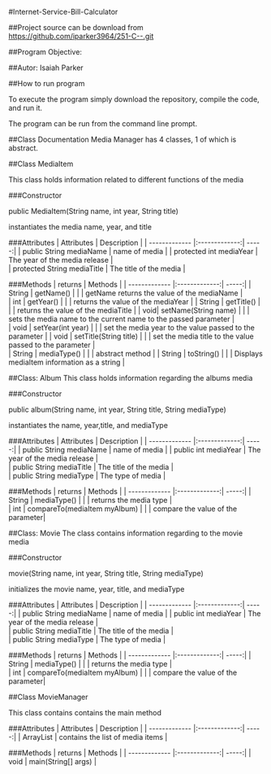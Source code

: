 
#Internet-Service-Bill-Calculator

##Project source can be download from https://github.com/iparker3964/251-C--.git

##Program Objective:  
 
##Autor: Isaiah Parker

##How to run program

To execute the program simply download the repository, compile the code, and run it.

The program can be run from the command line prompt. 

##Class Documentation
Media Manager has 4 classes, 1 of which is abstract.

##Class MediaItem


This class holds information related to different functions of the media

###Constructor

public MediaItem(String name, int year, String title)

instantiates the media name, year, and title

###Attributes
| Attributes        | Description          | 
| ------------- |:-------------:| -----:|
| public String mediaName      | name of media | 
| protected int mediaYear      | The year of the media release        |  
| protected String mediaTitle | The title of the media      |    

###Methods
| returns        | Methods          | 
| ------------- |:-------------:| -----:|
| String       | getName() | 
|       | getName returns the value of the mediaName        |  
| int | getYear()     | 
|      | returns the value of the mediaYear |
| String | getTitle()     | 
|      | returns the value of the mediaTitle |
| void| setName(String name)     | 
|      | sets the media name to the current name to the passed parameter |  
| void | setYear(int year)     | 
|      | set the media year to the value passed to the parameter |
| void | setTitle(String title)     | 
|      | set the media title to the value passed to the parameter |  
| String | mediaType()     | 
|      | abstract method | 
| String | toString()     | 
|      | Displays mediaItem information as a string | 

##Class: Album
This class holds information regarding the albums media

###Constructor

public album(String name, int year, String title, String mediaType)

instantiates the name, year,title, and mediaType

###Attributes
| Attributes        | Description          | 
| ------------- |:-------------:| -----:|
| public String mediaName      | name of media | 
| public int mediaYear      | The year of the media release        |  
| public String mediaTitle | The title of the media      |  
| public String mediaType | The type of media      | 


###Methods
| returns        | Methods          | 
| ------------- |:-------------:| -----:|
| String       | mediaType() | 
|       | returns the media type        |  
| int | compareTo(mediaItem myAlbum)     | 
|      | compare the value of the parameter|

##Class: Movie
The class contains information regarding to the movie media

###Constructor

movie(String name, int year, String title, String mediaType)

initializes the movie name, year, title, and mediaType

###Attributes
| Attributes        | Description          | 
| ------------- |:-------------:| -----:|
| public String mediaName      | name of media | 
| public int mediaYear      | The year of the media release        |  
| public String mediaTitle | The title of the media      |  
| public String mediaType | The type of media      | 

###Methods
| returns        | Methods          | 
| ------------- |:-------------:| -----:|
| String       | mediaType() | 
|       | returns the media type        |  
| int | compareTo(mediaItem myAlbum)     | 
|      | compare the value of the parameter|

##Class MovieManager

This class contains contains the main method

###Attributes
| Attributes        | Description          | 
| ------------- |:-------------:| -----:|
|   ArrayList<MediaItem>    | contains the list of media items | 

###Methods
| returns        | Methods          | 
| ------------- |:-------------:| -----:|
|   void   | main(String[] args) |

